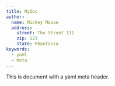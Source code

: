 ```yaml
---
title: MyDoc
author:
  name: Mickey Mouse
  address:
    street: The Street 111
    zip: 123
    state: Phantasia
keywords:
  - yaml
  - meta
...
```

This is document with a yaml meta header.
